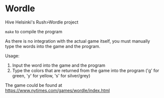 # Wordle
Hive Helsinki's Rush>Wordle project

`make` to compile the program

As there is no integration with the actual game itself, you must manually type the words into the game and the program.

Usage:
  1. Input the word into the game and the program
  2. Type the colors that are returned from the game into the program ('g' for green, 'y' for yellow, 's' for silver/grey)

The game could be found at https://www.nytimes.com/games/wordle/index.html

